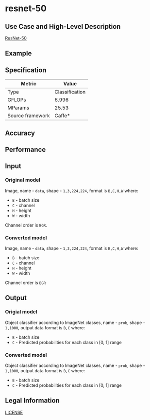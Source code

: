 # resnet-50

## Use Case and High-Level Description

[ResNet-50](https://arxiv.org/pdf/1512.03385.pdf)

## Example

## Specification

| Metric            | Value         |
|-------------------|---------------|
| Type              | Classification|
| GFLOPs            | 6.996         |
| MParams           | 25.53         |
| Source framework  | Caffe\*       |

## Accuracy

## Performance

## Input

### Original model

Image, name - `data`,  shape - `1,3,224,224`, format is `B,C,H,W` where:

- `B` - batch size
- `C` - channel
- `H` - height
- `W` - width

Channel order is `BGR`. 

### Converted model

Image, name - `data`,  shape - `1,3,224,224`, format is `B,C,H,W` where:

- `B` - batch size
- `C` - channel
- `H` - height
- `W` - width

Channel order is `BGR`

## Output

### Origial model

Object classifier according to ImageNet classes, name - `prob`,  shape - `1,1000`, output data format is `B,C` where:

- `B` - batch size
- `C` - Predicted probabilities for each class in  [0, 1] range

### Converted model

Object classifier according to ImageNet classes, name - `prob`,  shape - `1,1000`, output data format is `B,C` where:

- `B` - batch size
- `C` - Predicted probabilities for each class in  [0, 1] range

## Legal Information

[LICENSE](https://raw.githubusercontent.com/KaimingHe/deep-residual-networks/master/LICENSE)
